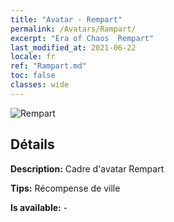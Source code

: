 ```yaml
---
title: "Avatar - Rempart"
permalink: /Avatars/Rampart/
excerpt: "Era of Chaos  Rempart"
last_modified_at: 2021-06-22
locale: fr
ref: "Rampart.md"
toc: false
classes: wide
---
```

 ![Rempart](/images/a/avatarFrame_12.png)

## Détails

 **Description:** Cadre d'avatar Rempart 

 **Tips:** Récompense de ville 

 **Is available:**  - 

